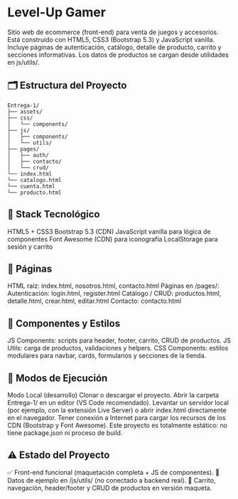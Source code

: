 # Level-Up Gamer
Sitio web de ecommerce (front-end) para venta de juegos y accesorios.
Está construido con HTML5, CSS3 (Bootstrap 5.3) y JavaScript vanilla.
Incluye páginas de autenticación, catálogo, detalle de producto, carrito y secciones informativas.
Los datos de productos se cargan desde utilidades en js/utils/.

## 🗂️ Estructura del Proyecto

```
Entrega-1/
├── assets/
├── css/
│   └── components/
├── js/
│   ├── components/
│   └── utils/
├── pages/
│   ├── auth/
│   ├── contacto/
│   └── crud/
└── index.html
└── catalogo.html
└── cuenta.html
└── producto.html
```


## 🧰 Stack Tecnológico
HTML5 + CSS3
Bootstrap 5.3 (CDN)
JavaScript vanilla para lógica de componentes
Font Awesome (CDN) para iconografía
LocalStorage para sesión y carrito

## 📄 Páginas
HTML raíz: index.html, nosotros.html, contacto.html
Páginas en /pages/:
Autenticación: login.html, register.html
Catálogo / CRUD: productos.html, detalle.html, crear.html, editar.html
Contacto: contacto.html

## 🧩 Componentes y Estilos
JS Components: scripts para header, footer, carrito, CRUD de productos.
JS Utils: carga de productos, validaciones y helpers.
CSS Components: estilos modulares para navbar, cards, formularios y secciones de la tienda.

## 🚀 Modos de Ejecución
Modo Local (desarrollo)
Clonar o descargar el proyecto.
Abrir la carpeta Entrega-1/ en un editor (VS Code recomendado).
Levantar un servidor local (por ejemplo, con la extensión Live Server) o abrir index.html directamente en el navegador.
Tener conexión a Internet para cargar los recursos de los CDN (Bootstrap y Font Awesome).
Este proyecto es totalmente estático: no tiene package.json ni proceso de build.

## ⚠️ Estado del Proyecto
✅ Front-end funcional (maquetación completa + JS de componentes).
🧩 Datos de ejemplo en /js/utils/ (no conectado a backend real).
🛒 Carrito, navegación, header/footer y CRUD de productos en versión maqueta.